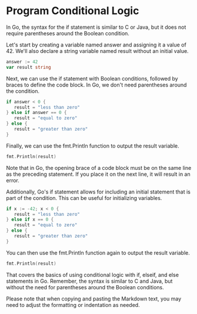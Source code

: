 # Program Conditional Logic
In Go, the syntax for the if statement is similar to C or Java, but it does not require parentheses around the Boolean condition.

Let's start by creating a variable named answer and assigning it a value of 42. We'll also declare a string variable named result without an initial value.

 ```go
answer := 42
var result string
 ```

Next, we can use the if statement with Boolean conditions, followed by braces to define the code block. In Go, we don't need parentheses around the condition.

 ```go
if answer < 0 {
    result = "less than zero"
} else if answer == 0 {
    result = "equal to zero"
} else {
    result = "greater than zero"
}
 ```

Finally, we can use the fmt.Println function to output the result variable.

 ```go
fmt.Println(result)
 ```

Note that in Go, the opening brace of a code block must be on the same line as the preceding statement. If you place it on the next line, it will result in an error.

Additionally, Go's if statement allows for including an initial statement that is part of the condition. This can be useful for initializing variables.

 ```go
if x := -42; x < 0 {
    result = "less than zero"
} else if x == 0 {
    result = "equal to zero"
} else {
    result = "greater than zero"
}
 ```

You can then use the fmt.Println function again to output the result variable.

 ```go
fmt.Println(result)
 ``` 

That covers the basics of using conditional logic with if, elseif, and else statements in Go. Remember, the syntax is similar to C and Java, but without the need for parentheses around the Boolean conditions.

Please note that when copying and pasting the Markdown text, you may need to adjust the formatting or indentation as needed.